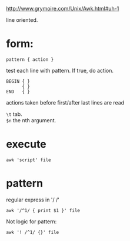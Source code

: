 http://www.grymoire.com/Unix/Awk.html#uh-1  

line oriented.  

# form: 
```
pattern { action }
```
test each line with pattern. If true, do action.  

```
BEGIN { }
      { }
END   { }
```
actions taken before first/after last lines are read  

`\t` tab.  
`$n` the nth argument.  

# execute
```
awk 'script' file
```

# pattern 
regular express in '/ /'  
```
awk '/^1/ { print $1 }' file
```

Not logic for pattern: 
```
awk '! /^1/ {}' file
```
